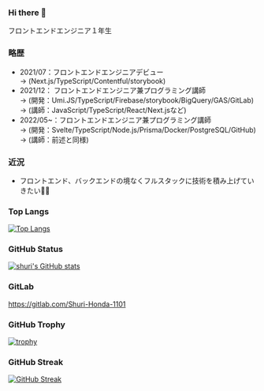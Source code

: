 ### Hi there 👋
フロントエンドエンジニア１年生

### 略歴
- 2021/07：フロントエンドエンジニアデビュー <br>
  -> (Next.js/TypeScript/Contentful/storybook)
- 2021/12： フロントエンドエンジニア兼プログラミング講師 <br>
  -> (開発：Umi.JS/TypeScript/Firebase/storybook/BigQuery/GAS/GitLab) <br>
  -> (講師：JavaScript/TypeScript/React/Next.jsなど)
- 2022/05~：フロントエンドエンジニア兼プログラミング講師<br>
  -> (開発：Svelte/TypeScript/Node.js/Prisma/Docker/PostgreSQL/GitHub) <br>
  -> (講師：前述と同様)

### 近況
- フロントエンド、バックエンドの境なくフルスタックに技術を積み上げていきたい💪🏻

### Top Langs
[![Top Langs](https://github-readme-stats.vercel.app/api/top-langs/?username=Shuri-Honda-1101
)](https://github.com/Shuri-Honda-1101/github-readme-stats)

### GitHub Status
[![shuri's GitHub stats](https://github-readme-stats.vercel.app/api?username=Shuri-Honda-1101
)](https://github.com/Shuri-Honda-1101/github-readme-stats)

### GitLab
https://gitlab.com/Shuri-Honda-1101

### GitHub Trophy
[![trophy](https://github-profile-trophy.vercel.app/?username=Shuri-Honda-1101)](https://github.com/Shuri-Honda-1101/github-profile-trophy)

### GitHub Streak
[![GitHub Streak](http://github-readme-streak-stats.herokuapp.com?user=Shuri-Honda-1101&theme=blueberry_duo)](https://git.io/streak-stats)


<!--
**Shuri-Honda-1101/Shuri-Honda-1101** is a ✨ _special_ ✨ repository because its `README.md` (this file) appears on your GitHub profile.

Here are some ideas to get you started:

- 🔭 I’m currently working on ...
- 🌱 I’m currently learning ...
- 👯 I’m looking to collaborate on ...
- 🤔 I’m looking for help with ...
- 💬 Ask me about ...
- 📫 How to reach me: ...
- 😄 Pronouns: ...
- ⚡ Fun fact: ...
-->

